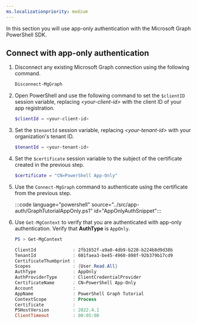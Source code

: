 ```yaml
---
ms.localizationpriority: medium
---
```


<!-- markdownlint-disable MD041 -->

In this section you will use app-only authentication with the Microsoft Graph PowerShell SDK.

## Connect with app-only authentication

1. Disconnect any existing Microsoft Graph connection using the following command.

    ```powershell
    Disconnect-MgGraph
    ```

1. Open PowerShell and use the following command to set the `$clientID` session variable, replacing *&lt;your-client-id&gt;* with the client ID of your app registration.

    ```powershell
    $clientId = <your-client-id>
    ```

1. Set the `$tenantId` session variable, replacing *&lt;your-tenant-id&gt;* with your organization's tenant ID.

    ```powershell
    $tenantId = <your-tenant-id>
    ```

1. Set the `$certificate` session variable to the subject of the certificate created in the previous step.

    ```powershell
    $certificate = "CN=PowerShell App-Only"
    ```

1. Use the `Connect-MgGraph` command to authenticate using the certificate from the previous step.

    :::code language="powershell" source="../src/app-auth/GraphTutorialAppOnly.ps1" id="AppOnlyAuthSnippet":::

1. Use `Get-MgContext` to verify that you are authenticated with app-only authentication. Verify that **AuthType** is `AppOnly`.

    ```powershell
    PS > Get-MgContext

    ClientId              : 2fb1652f-a9a0-4db9-b220-b224b8d9d38b
    TenantId              : 601faea3-be45-4960-898f-92b379b17cd9
    CertificateThumbprint :
    Scopes                : {User.Read.All}
    AuthType              : AppOnly
    AuthProviderType      : ClientCredentialProvider
    CertificateName       : CN=PowerShell App-Only
    Account               :
    AppName               : PowerShell Graph Tutorial
    ContextScope          : Process
    Certificate           :
    PSHostVersion         : 2022.4.1
    ClientTimeout         : 00:05:00
    ```
